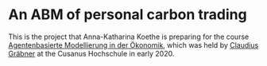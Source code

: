 # An ABM of personal carbon trading

This is the project that Anna-Katharina Koethe is preparing for the course 
[Agentenbasierte Modellierung in der Ökonomik](https://claudius-graebner.com/teaching/lecture-material/cusanusabm.html), 
which was held by [Claudius Gräbner](https://claudius-graebner.com/) at the Cusanus Hochschule in early 2020.
